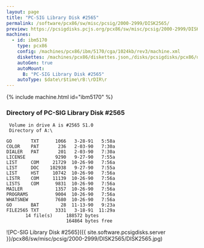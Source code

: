 ```yaml
---
layout: page
title: "PC-SIG Library Disk #2565"
permalink: /software/pcx86/sw/misc/pcsig/2000-2999/DISK2565/
preview: https://pcsigdisks.pcjs.org/pcx86/sw/misc/pcsig/2000-2999/DISK2565/DISK2565.jpg
machines:
  - id: ibm5170
    type: pcx86
    config: /machines/pcx86/ibm/5170/cga/1024kb/rev3/machine.xml
    diskettes: /machines/pcx86/diskettes.json,/disks/pcsigdisks/pcx86/diskettes.json
    autoGen: true
    autoMount:
      B: "PC-SIG Library Disk #2565"
    autoType: $date\r$time\rB:\rDIR\r
---
```


{% include machine.html id="ibm5170" %}

### Directory of PC-SIG Library Disk #2565

     Volume in drive A is #2565 S1.0
     Directory of A:\

    GO       TXT      1066   3-28-91   5:58a
    COLOR    PAT       236   2-03-90   7:30a
    DIALER   PAT       201   2-03-90   7:30a
    LICENSE           9290   9-27-90   7:55a
    LIST     COM     21729  10-26-90   7:56a
    LIST     DOC    102938   9-27-90   7:55a
    LIST     HST     10742  10-26-90   7:56a
    LISTR    COM     11139  10-26-90   7:56a
    LISTS    COM      9831  10-26-90   7:56a
    MAILER            1357  10-26-90   7:56a
    PROGRAMS          9004  10-26-90   7:56a
    WHATSNEW          7680  10-26-90   7:56a
    GO       BAT        28  11-13-90   9:23a
    FILE2565 TXT      3331   3-18-91  11:29a
           14 file(s)     188572 bytes
                          164864 bytes free

![PC-SIG Library Disk #2565]({{ site.software.pcsigdisks.server }}/pcx86/sw/misc/pcsig/2000-2999/DISK2565/DISK2565.jpg)
